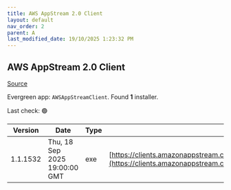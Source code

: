 ```yaml
---
title: AWS AppStream 2.0 Client
layout: default
nav_order: 2
parent: A
last_modified_date: 19/10/2025 1:23:32 PM
---
```


## AWS AppStream 2.0 Client

[Source](https://docs.aws.amazon.com/en_us/appstream2/latest/developerguide/client-release-versions.html)

Evergreen app: `AWSAppStreamClient`. Found **1** installer.

Last check: 🟢

| Version  | Date                          | Type | URI                                                                                                                                                                                              |
| -------- | ----------------------------- | ---- | ------------------------------------------------------------------------------------------------------------------------------------------------------------------------------------------------ |
| 1.1.1532 | Thu, 18 Sep 2025 19:00:00 GMT | exe  | [https://clients.amazonappstream.com/installers/windows/AmazonAppStreamClientSetup_1.1.1532.exe](https://clients.amazonappstream.com/installers/windows/AmazonAppStreamClientSetup_1.1.1532.exe) |
